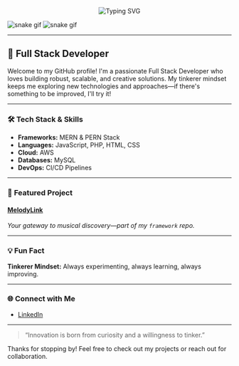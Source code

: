 <p align="center">
  <img src="https://readme-typing-svg.demolab.com?font=Fira+Code&size=28&pause=1000&color=1F8ACB&center=true&vCenter=true&width=600&lines=Hi+there%2C+I'm+Indipa+Perera;Full+Stack+Developer" alt="Typing SVG" />
</p>


![snake gif](https://raw.githubusercontent.com/Indipa9/Me/main/dist/snake.svg)
![snake gif](https://raw.githubusercontent.com/Indipa9/Me/main/dist/snake-dark.svg?palette=github-dark)

---

## 🚀 Full Stack Developer

Welcome to my GitHub profile! I'm a passionate Full Stack Developer who loves building robust, scalable, and creative solutions. My tinkerer mindset keeps me exploring new technologies and approaches—if there's something to be improved, I'll try it!

---

### 🛠️ **Tech Stack & Skills**
- **Frameworks:** MERN & PERN Stack
- **Languages:** JavaScript, PHP, HTML, CSS
- **Cloud:** AWS
- **Databases:** MySQL
- **DevOps:** CI/CD Pipelines

---

### 🎵 **Featured Project**
#### [MelodyLink](https://github.com/Indipa9/framework/tree/main/melodylink)
*Your gateway to musical discovery—part of my `framework` repo.*

---

### 💡 **Fun Fact**
**Tinkerer Mindset:** Always experimenting, always learning, always improving.

---

### 🌐 **Connect with Me**
- [LinkedIn](https://www.linkedin.com/in/indipa-perera-6937b5234/)

---

> “Innovation is born from curiosity and a willingness to tinker.”

Thanks for stopping by! Feel free to check out my projects or reach out for collaboration.